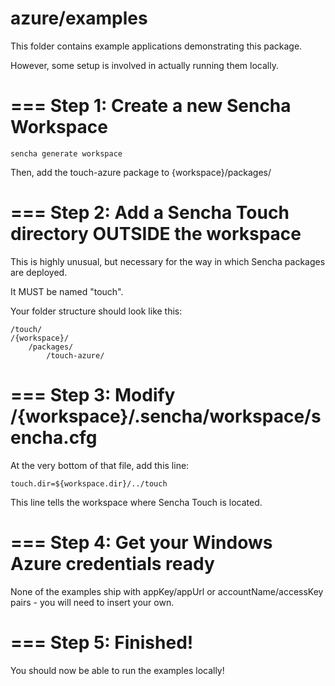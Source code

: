 # azure/examples

This folder contains example applications demonstrating this package.

However, some setup is involved in actually running them locally.


===
Step 1: Create a new Sencha Workspace
===

    sencha generate workspace

Then, add the touch-azure package to {workspace}/packages/


===
Step 2: Add a Sencha Touch directory OUTSIDE the workspace
===

This is highly unusual, but necessary for the way in which Sencha packages are deployed.

It MUST be named "touch".

Your folder structure should look like this:

    /touch/
    /{workspace}/
        /packages/
            /touch-azure/


===
Step 3: Modify /{workspace}/.sencha/workspace/sencha.cfg
===

At the very bottom of that file, add this line:

    touch.dir=${workspace.dir}/../touch

This line tells the workspace where Sencha Touch is located.


===
Step 4: Get your Windows Azure credentials ready
===

None of the examples ship with appKey/appUrl or accountName/accessKey pairs - you will need to insert your own.



===
Step 5: Finished!
===

You should now be able to run the examples locally!